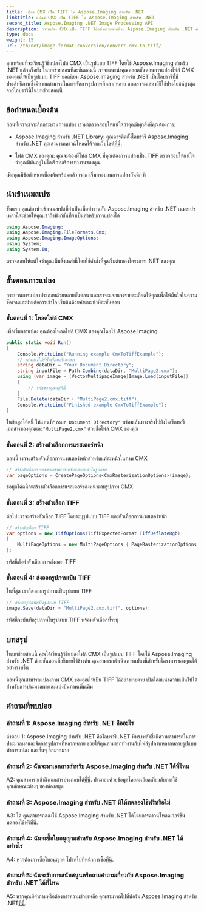 ```yaml
---
title: แปลง CMX เป็น TIFF ใน Aspose.Imaging สำหรับ .NET
linktitle: แปลง CMX เป็น TIFF ใน Aspose.Imaging สำหรับ .NET
second_title: Aspose.Imaging .NET Image Processing API
description: การแปลง CMX เป็น TIFF ได้อย่างง่ายดายด้วย Aspose.Imaging สำหรับ .NET คำแนะนำทีละขั้นตอนแปลงรูปภาพของคุณได้อย่างราบรื่น
type: docs
weight: 15
url: /th/net/image-format-conversion/convert-cmx-to-tiff/
---
```

คุณพร้อมที่จะเรียนรู้วิธีแปลงไฟล์ CMX เป็นรูปแบบ TIFF โดยใช้ Aspose.Imaging สำหรับ .NET แล้วหรือยัง ในบทช่วยสอนทีละขั้นตอนนี้ เราจะแนะนำคุณตลอดขั้นตอนการแปลงไฟล์ CMX ของคุณให้เป็นรูปแบบ TIFF ยอดนิยม Aspose.Imaging สำหรับ .NET เป็นไลบรารีที่มีประสิทธิภาพซึ่งมีความสามารถในการจัดการรูปภาพที่หลากหลาย และเราจะแสดงวิธีใช้ประโยชน์สูงสุดจากไลบรารีนี้ในบทช่วยสอนนี้

## ข้อกำหนดเบื้องต้น

ก่อนที่เราจะเจาะลึกกระบวนการแปลง เรามาตรวจสอบให้แน่ใจว่าคุณมีทุกสิ่งที่คุณต้องการ:

-  Aspose.Imaging สำหรับ .NET Library: คุณควรติดตั้งไลบรารี Aspose.Imaging สำหรับ .NET คุณสามารถดาวน์โหลดได้จากเว็บไซต์[ที่นี่](https://releases.aspose.com/imaging/net/).

- ไฟล์ CMX ของคุณ: คุณจะต้องมีไฟล์ CMX ที่คุณต้องการแปลงเป็น TIFF ตรวจสอบให้แน่ใจว่าคุณมีมันอยู่ในไดเร็กทอรีการทำงานของคุณ

เมื่อคุณมีข้อกำหนดเบื้องต้นพร้อมแล้ว เรามาเริ่มกระบวนการแปลงกันดีกว่า

## นำเข้าเนมสเปซ

ขั้นแรก คุณต้องนำเข้าเนมสเปซที่จำเป็นเพื่อทำงานกับ Aspose.Imaging สำหรับ .NET เนมสเปซเหล่านี้จะช่วยให้คุณเข้าถึงฟังก์ชันที่จำเป็นสำหรับการแปลงได้

```csharp
using Aspose.Imaging;
using Aspose.Imaging.FileFormats.Cmx;
using Aspose.Imaging.ImageOptions;
using System;
using System.IO;
```

ตรวจสอบให้แน่ใจว่าคุณเพิ่มสิ่งเหล่านี้โดยใช้คำสั่งที่จุดเริ่มต้นของโครงการ .NET ของคุณ

## ขั้นตอนการแปลง

กระบวนการแปลงประกอบด้วยหลายขั้นตอน และเราจะแจกแจงรายละเอียดให้คุณเพื่อให้มั่นใจในความชัดเจนและง่ายต่อการเข้าใจ เริ่มต้นด้วยคำแนะนำทีละขั้นตอน

### ขั้นตอนที่ 1: โหลดไฟล์ CMX

เพื่อเริ่มการแปลง คุณต้องโหลดไฟล์ CMX ของคุณโดยใช้ Aspose.Imaging

```csharp
public static void Run()
{
    Console.WriteLine("Running example CmxToTiffExample");
    // เส้นทางไปยังไดเร็กทอรีเอกสาร
    string dataDir = "Your Document Directory";
    string inputFile = Path.Combine(dataDir, "MultiPage2.cmx");
    using (var image = (VectorMultipageImage)Image.Load(inputFile))
    {
        // รหัสของคุณอยู่ที่นี่
    }
    File.Delete(dataDir + "MultiPage2.cmx.tiff");
    Console.WriteLine("Finished example CmxToTiffExample");
}
```

 ในข้อมูลโค้ดนี้ ให้แทนที่`"Your Document Directory"` พร้อมเส้นทางจริงไปยังไดเร็กทอรีเอกสารของคุณและ`"MultiPage2.cmx"` ด้วยชื่อไฟล์ CMX ของคุณ

### ขั้นตอนที่ 2: สร้างตัวเลือกการแรสเตอร์หน้า

ตอนนี้ เราจะสร้างตัวเลือกการแรสเตอร์หน้าสำหรับแต่ละหน้าในภาพ CMX

```csharp
// สร้างตัวเลือกการแรสเตอร์หน้าสำหรับแต่ละหน้าในรูปภาพ
var pageOptions = CreatePageOptions<CmxRasterizationOptions>(image);
```

ข้อมูลโค้ดนี้จะสร้างตัวเลือกการแรสเตอร์ของหน้าตามรูปภาพ CMX

### ขั้นตอนที่ 3: สร้างตัวเลือก TIFF

ต่อไป เราจะสร้างตัวเลือก TIFF โดยระบุรูปแบบ TIFF และตัวเลือกการแรสเตอร์หน้า

```csharp
// สร้างตัวเลือก TIFF
var options = new TiffOptions(TiffExpectedFormat.TiffDeflateRgb)
{
    MultiPageOptions = new MultiPageOptions { PageRasterizationOptions = pageOptions }
};
```

รหัสนี้ตั้งค่าตัวเลือกการส่งออก TIFF

### ขั้นตอนที่ 4: ส่งออกรูปภาพเป็น TIFF

ในที่สุด เราก็ส่งออกรูปภาพเป็นรูปแบบ TIFF

```csharp
// ส่งออกรูปภาพเป็นรูปแบบ TIFF
image.Save(dataDir + "MultiPage2.cmx.tiff", options);
```

รหัสนี้จะบันทึกรูปภาพในรูปแบบ TIFF พร้อมตัวเลือกที่ระบุ

## บทสรุป

ในบทช่วยสอนนี้ คุณได้เรียนรู้วิธีแปลงไฟล์ CMX เป็นรูปแบบ TIFF โดยใช้ Aspose.Imaging สำหรับ .NET ด้วยขั้นตอนที่อธิบายไว้ข้างต้น คุณสามารถดำเนินการแปลงนี้สำหรับโครงการของคุณได้อย่างราบรื่น

ตอนนี้คุณสามารถแปลงภาพ CMX ของคุณให้เป็น TIFF ได้อย่างง่ายดาย เปิดโลกแห่งความเป็นไปได้สำหรับการประมวลผลและแบ่งปันภาพเพิ่มเติม

## คำถามที่พบบ่อย

### คำถามที่ 1: Aspose.Imaging สำหรับ .NET คืออะไร

คำตอบ 1: Aspose.Imaging สำหรับ .NET คือไลบรารี .NET ที่ทรงพลังซึ่งมีความสามารถในการประมวลผลและจัดการรูปภาพที่หลากหลาย ช่วยให้คุณสามารถทำงานกับไฟล์รูปภาพหลากหลายรูปแบบ ทำการแปลง และอื่นๆ อีกมากมาย

### คำถามที่ 2: ฉันจะหาเอกสารสำหรับ Aspose.Imaging สำหรับ .NET ได้ที่ไหน

 A2: คุณสามารถเข้าถึงเอกสารประกอบได้[ที่นี่](https://reference.aspose.com/imaging/net/). ประกอบด้วยข้อมูลโดยละเอียดเกี่ยวกับการใช้คุณลักษณะต่างๆ ของห้องสมุด

### คำถามที่ 3: Aspose.Imaging สำหรับ .NET มีให้ทดลองใช้ฟรีหรือไม่

 A3: ได้ คุณสามารถลองใช้ Aspose.Imaging สำหรับ .NET ได้โดยการดาวน์โหลดเวอร์ชันทดลองใช้ฟรี[ที่นี่](https://releases.aspose.com/).

### คำถามที่ 4: ฉันจะซื้อใบอนุญาตสำหรับ Aspose.Imaging สำหรับ .NET ได้อย่างไร

 A4: หากต้องการซื้อใบอนุญาต โปรดไปที่หน้าการซื้อ[ที่นี่](https://purchase.aspose.com/buy).

### คำถามที่ 5: ฉันจะรับการสนับสนุนหรือถามคำถามเกี่ยวกับ Aspose.Imaging สำหรับ .NET ได้ที่ไหน

 A5: หากคุณมีคำถามหรือต้องการความช่วยเหลือ คุณสามารถไปที่ฟอรัม Aspose.Imaging สำหรับ .NET[ที่นี่](https://forum.aspose.com/).
